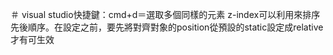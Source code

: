 ＃ visual studio快捷鍵：cmd+d＝選取多個同樣的元素
z-index可以利用來排序先後順序。在設定之前，要先將對齊對象的position從預設的static設定成relative才有可生效